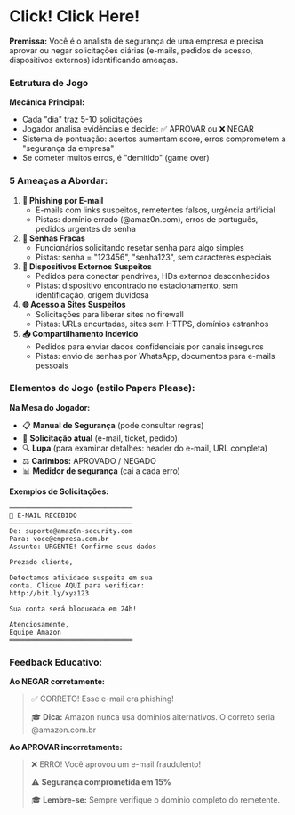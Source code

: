 # Click! Click Here!

**Premissa:** Você é o analista de segurança de uma empresa e precisa aprovar ou negar solicitações diárias (e-mails, pedidos de acesso, dispositivos externos) identificando ameaças.

### Estrutura de Jogo

**Mecânica Principal:**

- Cada "dia" traz 5-10 solicitações
- Jogador analisa evidências e decide: ✅ APROVAR ou ❌ NEGAR
- Sistema de pontuação: acertos aumentam score, erros comprometem a "segurança da empresa"
- Se cometer muitos erros, é "demitido" (game over)

### 5 Ameaças a Abordar:

1. **📧 Phishing por E-mail**
	- E-mails com links suspeitos, remetentes falsos, urgência artificial
	- Pistas: domínio errado (@amaz0n.com), erros de português, pedidos urgentes de senha
2. **🔑 Senhas Fracas**
	- Funcionários solicitando resetar senha para algo simples
	- Pistas: senha = "123456", "senha123", sem caracteres especiais
3. **💾 Dispositivos Externos Suspeitos**
	- Pedidos para conectar pendrives, HDs externos desconhecidos
	- Pistas: dispositivo encontrado no estacionamento, sem identificação, origem duvidosa
4. **🌐 Acesso a Sites Suspeitos**
	- Solicitações para liberar sites no firewall
	- Pistas: URLs encurtadas, sites sem HTTPS, domínios estranhos
5. **📤 Compartilhamento Indevido**
	- Pedidos para enviar dados confidenciais por canais inseguros
	- Pistas: envio de senhas por WhatsApp, documentos para e-mails pessoais

### Elementos do Jogo (estilo Papers Please):

**Na Mesa do Jogador:**

- 📋 **Manual de Segurança** (pode consultar regras)
- 📧 **Solicitação atual** (e-mail, ticket, pedido)
- 🔍 **Lupa** (para examinar detalhes: header do e-mail, URL completa)
- ⚖️ **Carimbos:** APROVADO / NEGADO
- 📊 **Medidor de segurança** (cai a cada erro)

**Exemplos de Solicitações:**

```
═══════════════════════════════
📧 E-MAIL RECEBIDO
───────────────────────────────
De: suporte@amaz0n-security.com
Para: voce@empresa.com.br
Assunto: URGENTE! Confirme seus dados

Prezado cliente,

Detectamos atividade suspeita em sua
conta. Clique AQUI para verificar:
http://bit.ly/xyz123

Sua conta será bloqueada em 24h!

Atenciosamente,
Equipe Amazon
═══════════════════════════════

```

### Feedback Educativo:

**Ao NEGAR corretamente:**

> ✅ CORRETO! Esse e-mail era phishing!
> 
> 
> 🎓 **Dica:** Amazon nunca usa domínios alternativos. O correto seria @amazon.com.br
> 

**Ao APROVAR incorretamente:**

> ❌ ERRO! Você aprovou um e-mail fraudulento!
> 
> 
> ⚠️ **Segurança comprometida em 15%**
> 
> 🎓 **Lembre-se:** Sempre verifique o domínio completo do remetente.
>
